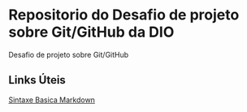 # Repositorio do Desafio de projeto sobre Git/GitHub da DIO
Desafio de projeto sobre Git/GitHub

## Links Úteis
[Sintaxe Basica Markdown](https://www.markdownguide.org/basic-syntax/)
